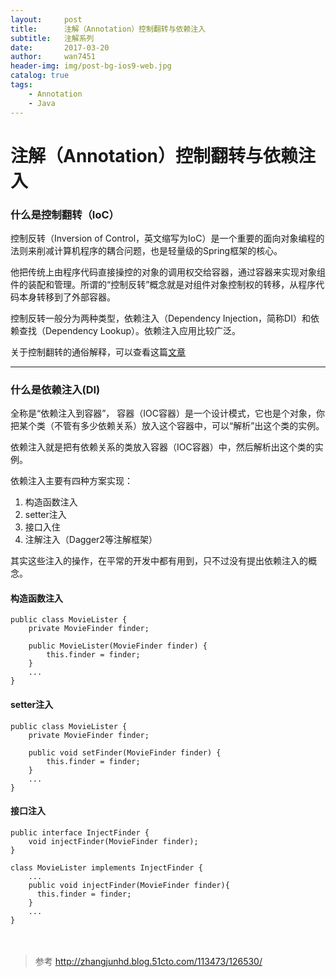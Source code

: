 ```yaml
---
layout:     post
title:      注解（Annotation）控制翻转与依赖注入
subtitle:   注解系列
date:       2017-03-20
author:     wan7451
header-img: img/post-bg-ios9-web.jpg
catalog: true
tags:
    - Annotation
    - Java
---
```

# 注解（Annotation）控制翻转与依赖注入

### 什么是控制翻转（IoC）
控制反转（Inversion of Control，英文缩写为IoC）是一个重要的面向对象编程的法则来削减计算机程序的耦合问题，也是轻量级的Spring框架的核心。

他把传统上由程序代码直接操控的对象的调用权交给容器，通过容器来实现对象组件的装配和管理。所谓的“控制反转”概念就是对组件对象控制权的转移，从程序代码本身转移到了外部容器。

控制反转一般分为两种类型，依赖注入（Dependency Injection，简称DI）和依赖查找（Dependency Lookup）。依赖注入应用比较广泛。

关于控制翻转的通俗解释，可以查看这篇[文章](https://my.oschina.net/1pei/blog/492601)

---

### 什么是依赖注入(DI)

全称是“依赖注入到容器”， 容器（IOC容器）是一个设计模式，它也是个对象，你把某个类（不管有多少依赖关系）放入这个容器中，可以“解析”出这个类的实例。

依赖注入就是把有依赖关系的类放入容器（IOC容器）中，然后解析出这个类的实例。

依赖注入主要有四种方案实现：

1. 构造函数注入
2. setter注入
3. 接口入住
4. 注解注入（Dagger2等注解框架）

其实这些注入的操作，在平常的开发中都有用到，只不过没有提出依赖注入的概念。

#### 构造函数注入
```
public class MovieLister {
    private MovieFinder finder;

    public MovieLister(MovieFinder finder) {
        this.finder = finder;
    }
    ...
}
```
#### setter注入
```
public class MovieLister {
    private MovieFinder finder;

    public void setFinder(MovieFinder finder) {
        this.finder = finder;
    }
    ...
}
```

#### 接口注入
```
public interface InjectFinder {
    void injectFinder(MovieFinder finder);
}

class MovieLister implements InjectFinder {
    ...
    public void injectFinder(MovieFinder finder){
      this.finder = finder;
    }
    ...
}
```






　
> 参考 http://zhangjunhd.blog.51cto.com/113473/126530/


